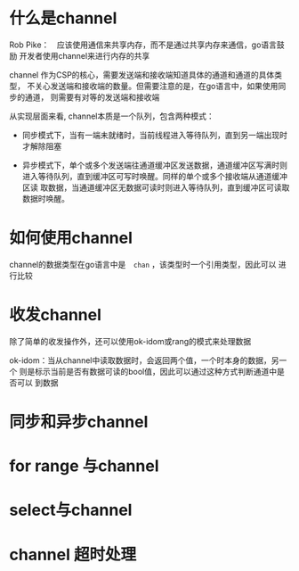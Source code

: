 
# 什么是channel

Rob Pike：　应该使用通信来共享内存，而不是通过共享内存来通信，go语言鼓励
开发者使用channel来进行内存的共享

channel 作为CSP的核心，需要发送端和接收端知道具体的通道和通道的具体类型，
不关心发送端和接收端的数量。但需要注意的是，在go语言中，如果使用同步的通道，
则需要有对等的发送端和接收端

从实现层面来看, channel本质是一个队列，包含两种模式：

* 同步模式下，当有一端未就绪时，当前线程进入等待队列，直到另一端出现时
才解除阻塞

* 异步模式下，单个或多个发送端往通道缓冲区发送数据，通道缓冲区写满时则
进入等待队列，直到缓冲区可写时唤醒。同样的单个或多个接收端从通道缓冲区读
取数据，当通道缓冲区无数据可读时则进入等待队列，直到缓冲区可读取数据时唤醒。

# 如何使用channel

channel的数据类型在go语言中是　`chan` ，该类型时一个引用类型，因此可以
进行比较

# 收发channel

除了简单的收发操作外，还可以使用ok-idom或rang的模式来处理数据

ok-idom：当从channel中读取数据时，会返回两个值，一个时本身的数据，另一个
则是标示当前是否有数据可读的bool值，因此可以通过这种方式判断通道中是否可以
到数据


# 同步和异步channel

# for range 与channel

# select与channel

# channel 超时处理